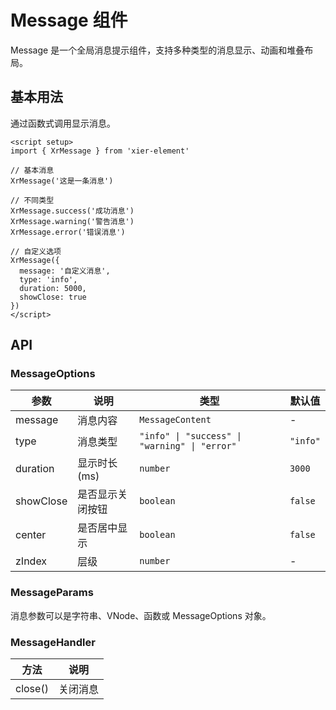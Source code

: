 # Message 组件

Message 是一个全局消息提示组件，支持多种类型的消息显示、动画和堆叠布局。

## 基本用法

通过函数式调用显示消息。

```vue
<script setup>
import { XrMessage } from 'xier-element'

// 基本消息
XrMessage('这是一条消息')

// 不同类型
XrMessage.success('成功消息')
XrMessage.warning('警告消息')
XrMessage.error('错误消息')

// 自定义选项
XrMessage({
  message: '自定义消息',
  type: 'info',
  duration: 5000,
  showClose: true
})
</script>
```

## API

### MessageOptions

| 参数 | 说明 | 类型 | 默认值 |
|------|------|------|-------|
| message | 消息内容 | `MessageContent` | - |
| type | 消息类型 | `"info" \| "success" \| "warning" \| "error"` | `"info"` |
| duration | 显示时长(ms) | `number` | `3000` |
| showClose | 是否显示关闭按钮 | `boolean` | `false` |
| center | 是否居中显示 | `boolean` | `false` |
| zIndex | 层级 | `number` | - |

### MessageParams

消息参数可以是字符串、VNode、函数或 MessageOptions 对象。

### MessageHandler

| 方法 | 说明 |
|------|------|
| close() | 关闭消息 |